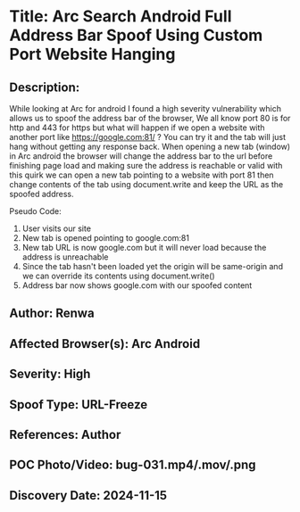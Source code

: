 # Title: Arc Search Android Full Address Bar Spoof Using Custom Port Website Hanging

## Description: 
While looking at Arc for android I found a high severity vulnerability which allows us to spoof the address bar of the browser, We all know port 80 is for http and 443 for https but what will happen if we open a website with another port like https://google.com:81/ ? You can try it and the tab will just hang without getting any response back.
When opening a new tab (window) in Arc android the browser will change the address bar to the url before finishing page load and making sure the address is reachable or valid with this quirk we can open a new tab pointing to a website with port 81 then change contents of the tab using document.write and keep the URL as the spoofed address.

Pseudo Code:

1. User visits our site
2. New tab is opened pointing to google.com:81
3. New tab URL is now google.com but it will never load because the address is unreachable
4. Since the tab hasn't been loaded yet the origin will be same-origin and we can override its contents using document.write()
5. Address bar now shows google.com with our spoofed content

## Author: Renwa

## Affected Browser(s): Arc Android

## Severity: High

## Spoof Type: URL-Freeze

## References: Author

## POC Photo/Video: bug-031.mp4/.mov/.png

## Discovery Date: 2024-11-15

